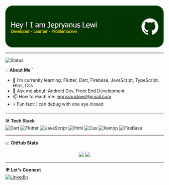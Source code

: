 ![JepryanusLewi](mygithub.png)

---
![Status](https://img.shields.io/badge/Status-Active-brightgreen?style=for-the-badge&logo=github)

💡 **About Me**  `  
- 🌱 I’m currently learning: Flutter, Dart, Firebase, JavaScript, TypeScript, Html, Css
- 💬 Ask me about: Android Dev, Front End Development  
- 📫 How to reach me: jepryanuslewi@gmail.com  
- ⚡ Fun fact: I can debug with one eye closed

---

🛠️ **Tech Stack**  
![Dart](https://img.shields.io/badge/-Dart-0175C2?style=flat&logo=dart&logoColor=white)
![Flutter](https://img.shields.io/badge/-Flutter-02569B?style=flat&logo=flutter)
![JavaScript](https://img.shields.io/badge/-JS-3776AB?style=flat&logo=javascript)
![Html](https://img.shields.io/badge/-HTML-0076A8?style=flat&logo=html)
![Css](https://img.shields.io/badge/-CSS-0076A8?style=flat&logo=css)
![Xampp](https://img.shields.io/badge/-Xampp-0076A8?style=flat&logo=xampp)
![FireBase](https://img.shields.io/badge/-Firebase-0076A8?style=flat&logo=firebase)

---

📈 **GitHub Stats**  
<p align="center">
  <img width="48%" src="https://github-readme-stats.vercel.app/api?username=jepryanuslewi&show_icons=true&theme=radical" />
  <img width="48%" src="https://github-readme-streak-stats.herokuapp.com/?user=jepryanuslewi&theme=radical" />
</p>

---

🌍 **Let's Connect**  
[![LinkedIn](https://img.shields.io/badge/-LinkedIn-0077B5?style=flat&logo=linkedin)](https://www.linkedin.com/in/jepryanus-lewi-3a1285372?utm_source=share&utm_campaign=share_via&utm_content=profile&utm_medium=android_app)
<!-- [![Instagram](https://img.shields.io/badge/-Instagram-E4405F?style=flat&logo=instagram&logoColor=white)](https://instagram.com/jepryanuslewi)
[![Website](https://img.shields.io/badge/-Portfolio-000000?style=flat&logo=web)](https://jecu.dev) -->
